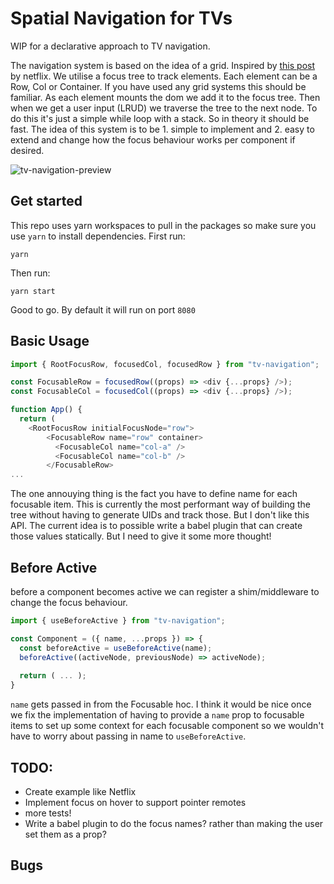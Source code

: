 # Spatial Navigation for TVs

WIP for a declarative approach to TV navigation.

The navigation system is based on the idea of a grid. Inspired by [this post](https://netflixtechblog.com/pass-the-remote-user-input-on-tv-devices-923f6920c9a8) by netflix. We utilise a focus tree to track elements. Each element can be a Row, Col or Container. If you have used any grid systems this should be familiar. As each element mounts the dom we add it to the focus tree. Then when we get a user input (LRUD) we traverse the tree to the next node. To do this it's just a simple while loop with a stack. So in theory it should be fast. The idea of this system is to be 1. simple to implement and 2. easy to extend and change how the focus behaviour works per component if desired.

![tv-navigation-preview](https://i.imgur.com/zTyjPt7.gif)

## Get started
This repo uses yarn workspaces to pull in the packages so make sure you use `yarn` to install dependencies. First run:
```
yarn
```
Then run:
```
yarn start
```
Good to go. By default it will run on port `8080`

## Basic Usage

```js
import { RootFocusRow, focusedCol, focusedRow } from "tv-navigation";

const FocusableRow = focusedRow((props) => <div {...props} />);
const FocusableCol = focusedCol((props) => <div {...props} />);

function App() {
  return (
    <RootFocusRow initialFocusNode="row">
        <FocusableRow name="row" container>
          <FocusableCol name="col-a" />
          <FocusableCol name="col-b" />
        </FocusableRow>
...
```
The one annouying thing is the fact you have to define name for each focusable item. This is currently the most performant way of building the tree without having to generate UIDs and track those. But I don't like this API. The current idea is to possible write a babel plugin that can create those values statically. But I need to give it some more thought!

## Before Active
before a component becomes active we can register a shim/middleware to change the focus behaviour.

```js
import { useBeforeActive } from "tv-navigation";

const Component = ({ name, ...props }) => {
  const beforeActive = useBeforeActive(name);
  beforeActive((activeNode, previousNode) => activeNode);
  
  return ( ... );
}
```
`name` gets passed in from the Focusable hoc. I think it would be nice once we fix the implementation of having to provide a `name` prop to focusable items to set up some context for each focusable component so we wouldn't have to worry about passing in name to `useBeforeActive`.

## TODO:

- Create example like Netflix
- Implement focus on hover to support pointer remotes
- more tests!
- Write a babel plugin to do the focus names? rather than making the user set them as a prop?

## Bugs

